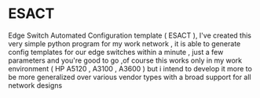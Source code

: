 ESACT
=====

Edge Switch Automated Configuration template ( ESACT ), I've created this very simple python program for my work network , it is able to generate config templates for our edge switches within a minute , just a few parameters and you're good to go ,of course this works only in my work environment ( HP A5120 , A3100 , A3600 ) but i intend to develop it more to be more generalized over various vendor types with a broad support for all network designs
